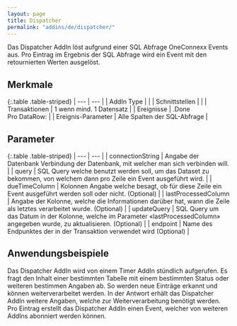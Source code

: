 ```yaml
---
layout: page
title: Dispatcher
permalink: "addins/de/dispatcher/"
---
```


Das Dispatcher AddIn löst aufgrund einer SQL Abfrage OneConnexx Events aus.
Pro Eintrag im Ergebnis der SQL Abfrage wird ein Event mit den retournierten Werten ausgelöst.

## Merkmale

{:.table .table-striped}
| --- | --- |
| AddIn Type |  |
| Schnittstellen |  |
| Transaktionen | 1 wenn mind. 1 Datensatz |
| Ereignisse | <Instanz>.Done <br/> Pro DataRow: <Instanz> |
| Ereignis-Parameter | Alle Spalten der SQL-Abfrage |


## Parameter

{:.table .table-striped}
| --- | --- |
| connectionString | Angabe der Datenbank Verbindung der Datenbank, mit welcher man sich verbinden will. |
| query | SQL Query welche benutzt werden soll, um das Dataset zu bekommen, von welchem dann pro Zeile ein Event ausgeführt wird. |
| dueTimeColumn | Kolonnen Angabe welche besagt, ob für diese Zeile ein Event ausgeführt werden soll oder nicht. (Optional) |
| lastProcessedColumn | Angabe der Kolonne, welche die Informationen darüber hat, wann die Zeile als letztes verarbeitet wurde. (Optional) |
| updateQuery | SQL Query um das Datum in der Kolonne, welche im Parameter «lastProcessedColumn» angegeben wurde, zu aktualisieren. (Optional)  |
| endpoint | Name des Endpunktes der in der Transaktion verwendet wird (Optional) |

## Anwendungsbeispiele

Das Dispatcher AddIn wird von einem Timer AddIn stündlich aufgerufen. Es fragt den Inhalt einer bestimmten Tabelle mit einem bestimmten Status oder weiteren bestimmen Angaben ab. So werden neue Einträge erkannt und können weiterverarbeitet werden.
In der Antwort erhält das Dispatcher AddIn weitere Angaben, welche zur Weiterverarbeitung benötigt werden.
Pro Eintrag erstellt das Dispatcher AddIn  einen Event, welcher von weiteren AddIns abonniert werden können.


